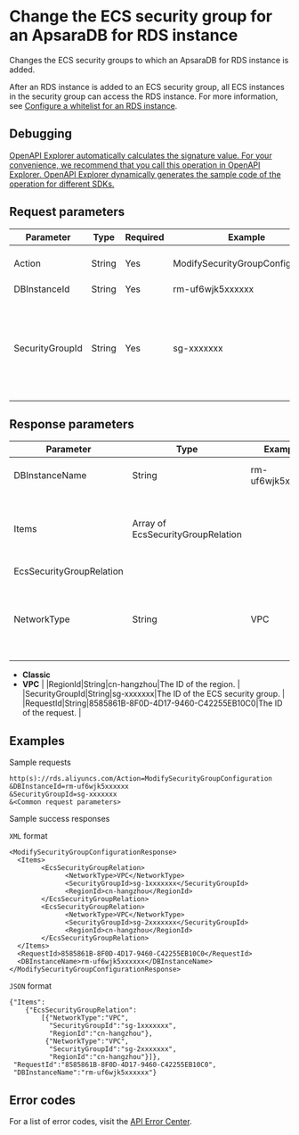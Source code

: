 # Change the ECS security group for an ApsaraDB for RDS instance

Changes the ECS security groups to which an ApsaraDB for RDS instance is added.

After an RDS instance is added to an ECS security group, all ECS instances in the security group can access the RDS instance. For more information, see [Configure a whitelist for an RDS instance](~~96118~~).

## Debugging

[OpenAPI Explorer automatically calculates the signature value. For your convenience, we recommend that you call this operation in OpenAPI Explorer. OpenAPI Explorer dynamically generates the sample code of the operation for different SDKs.](https://api.aliyun.com/#product=Rds&api=ModifySecurityGroupConfiguration&type=RPC&version=2014-08-15)

## Request parameters

|Parameter|Type|Required|Example|Description|
|---------|----|--------|-------|-----------|
|Action|String|Yes|ModifySecurityGroupConfiguration|The operation that you want to perform. Set the value to **ModifySecurityGroupConfiguration**. |
|DBInstanceId|String|Yes|rm-uf6wjk5xxxxxx|The ID of the instance. |
|SecurityGroupId|String|Yes|sg-xxxxxxx|The ID of the ECS security group. Each RDS instance can be added to up to three security groups. Separate the security group IDs with commas \(,\). To delete an ECS security group for the RDS instance, leave this parameter empty. You can call the [DescribeSecurityGroups](~~25556~~) operation to query the ECS security group list. |

## Response parameters

|Parameter|Type|Example|Description|
|---------|----|-------|-----------|
|DBInstanceName|String|rm-uf6wjk5xxxxxx|The ID of the instance. |
|Items|Array of EcsSecurityGroupRelation| |An array that consists of ECS security groups. |
|EcsSecurityGroupRelation| | | |
|NetworkType|String|VPC|The network type of an ECS security group. Valid values:

 -   **Classic**
-   **VPC** |
|RegionId|String|cn-hangzhou|The ID of the region. |
|SecurityGroupId|String|sg-xxxxxxx|The ID of the ECS security group. |
|RequestId|String|8585861B-8F0D-4D17-9460-C42255EB10C0|The ID of the request. |

## Examples

Sample requests

```
http(s)://rds.aliyuncs.com/Action=ModifySecurityGroupConfiguration
&DBInstanceId=rm-uf6wjk5xxxxxx
&SecurityGroupId=sg-xxxxxxx
&<Common request parameters>
```

Sample success responses

`XML` format

```
<ModifySecurityGroupConfigurationResponse>
  <Items>
        <EcsSecurityGroupRelation>
              <NetworkType>VPC</NetworkType>
              <SecurityGroupId>sg-1xxxxxxx</SecurityGroupId>
              <RegionId>cn-hangzhou</RegionId>
        </EcsSecurityGroupRelation>
        <EcsSecurityGroupRelation>
              <NetworkType>VPC</NetworkType>
              <SecurityGroupId>sg-2xxxxxxx</SecurityGroupId>
              <RegionId>cn-hangzhou</RegionId>
        </EcsSecurityGroupRelation>
  </Items>
  <RequestId>8585861B-8F0D-4D17-9460-C42255EB10C0</RequestId>
  <DBInstanceName>rm-uf6wjk5xxxxxx</DBInstanceName>
</ModifySecurityGroupConfigurationResponse>
```

`JSON` format

```
{"Items":
	{"EcsSecurityGroupRelation":
		[{"NetworkType":"VPC",
		  "SecurityGroupId":"sg-1xxxxxxx",
		  "RegionId":"cn-hangzhou"},
		 {"NetworkType":"VPC",
		  "SecurityGroupId":"sg-2xxxxxxx",
		  "RegionId":"cn-hangzhou"}]},
 "RequestId":"8585861B-8F0D-4D17-9460-C42255EB10C0",
 "DBInstanceName":"rm-uf6wjk5xxxxxx"}
```

## Error codes

For a list of error codes, visit the [API Error Center](https://error-center.alibabacloud.com/status/product/Rds).

